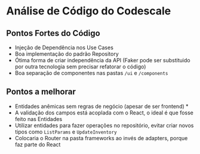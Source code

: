 # Análise de Código do Codescale

## Pontos Fortes do Código

- Injeção de Dependência nos Use Cases
- Boa implementação do padrão Repository
- Ótima forma de criar independência da API (Faker pode ser substituido por outra tecnologia sem precisar refatorar o código)
- Boa separação de componentes nas pastas `/ui` e `/components`

## Pontos a melhorar

- Entidades anêmicas sem regras de negócio (apesar de ser frontend) *
- A validação dos campos está acoplada com o React, o ideal é que fosse feito nas Entidades
- Utilizar entidades para fazer operações no repositório, evitar criar novos tipos como `ListParams` e `UpdateInventory`
- Colocaria o Router na pasta frameworks ao invés de adapters, porque faz parte do React
